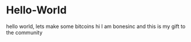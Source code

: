 # Hello-World
hello world, lets make some bitcoins
hi I am bonesinc and this is my gift to the community

